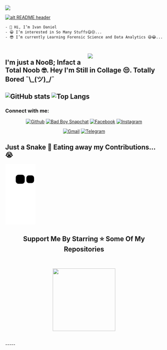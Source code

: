 

   <img align= "center" width= "240" src= "https://i.pinimg.com/originals/9e/a7/2e/9ea72ef078139ced289852e8a4ea0c5c.gif"/>
   
   <a href="https://telegra.ph/file/995d7d30fd3aeab8e2e9d.jpg" target="_blank" rel="download org image">![alt README header](https://telegra.ph/file/995d7d30fd3aeab8e2e9d.jpg?raw=true)</a>
   
   
 ```
- 🤞 Hi, I’m Ivan Daniel
- 😁 I’m interested in So Many Stuffs😋😒...
- 😎 I’m currently Learning Forensic Science and Data Analytics 😅😂...
```
   
 </a> <br> 

<img align= "right" width= "240" src= "https://pa1.narvii.com/6580/8098c6e9207376889eeb0532d9f5a0723c4d73f5_hq.gif"/>

<h2 align="centre">I'm just a NooB;
   Infact a Total Noob 🤓.
   Hey I'm Still in Collage 😒.
   Totally Bored ¯\_(ツ)_/¯<h2>
   

 
![GitHub stats](https://github-readme-stats.vercel.app/api?username=doctoxer&show_icons=true&theme=merko) ![Top Langs](https://github-readme-stats.vercel.app/api/top-langs/?username=doctoxer&theme=highcontrast)
<h3 align="left">Connect with me:</h3>
<p align="left">
   
<p align="center">
  <a href="https://github.com/doctoxer"><img alt="Github" title="Ivan Daniel Github" src="https://img.shields.io/badge/GitHub-100000?style=for-the-badge&logo=github&logoColor=white"></a>
  <a href="https://www.snapchat.com/add/amalcha678"><img alt="Bad Boy Snapchat" title="Ivan Daniel DC" src="https://img.shields.io/badge/Snapchat-FFFC00?style=for-the-badge&logo=snapchat&logoColor=white"></a>
  <a href="https://facebook.com/doctoxer"><img alt="Facebook" title="Ivan Daniel Facebook" src="https://img.shields.io/badge/Facebook-1877F2?style=for-the-badge&logo=facebook&logoColor=white"></a>
  <a href="https://instagram.com/ivan.aefx"><img alt="Instagram" title="Ivan Daniel Instagram Instagram" src="https://img.shields.io/badge/Instagram-E4405F?style=for-the-badge&logo=instagram&logoColor=white"></a>
 </p>
 <p align="center">
  <a href="mailto:amstudio678@gmail.com"><img alt="Gmail" title="Ivan Daniel Gmail" src="https://img.shields.io/badge/Gmail-D14836?style=for-the-badge&logo=gmail&logoColor=white"></a>
  <a href="https://t.me/IvanDaniel_TG"><img alt="Telegram" title="Ivan Daniel Telegram" src="https://img.shields.io/badge/Telegram-2CA5E0?style=for-the-badge&logo=telegram&logoColor=white"></a> 
</p>
   
   
## Just a Snake 🐍 Eating away my Contributions...😭
![snake gif](https://raw.githubusercontent.com/avinash-218/avinash-218/output/github-contribution-grid-snake.svg)

<h2 align='center'>Support Me By Starring ⭐ Some Of My Repositories</h2>
<br>
<p align='center'>
<img src="https://media.giphy.com/media/O51MQ3DduOcGW6ofR3/giphy.gif" width="200" height="200" frameBorder="0" class="giphy-embed" allowFullScreen></img></p>
<br>
-----
